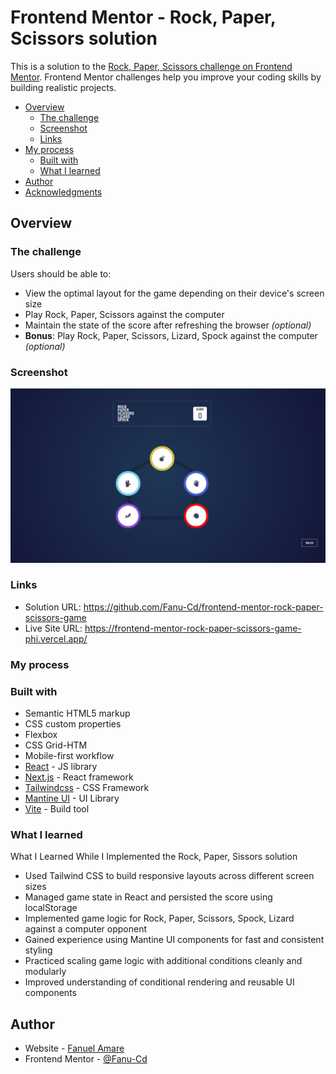 # Frontend Mentor - Rock, Paper, Scissors solution

This is a solution to the [Rock, Paper, Scissors challenge on Frontend Mentor](https://www.frontendmentor.io/challenges/rock-paper-scissors-game-pTgwgvgH). Frontend Mentor challenges help you improve your coding skills by building realistic projects.

- [Overview](#overview)
  - [The challenge](#the-challenge)
  - [Screenshot](#screenshot)
  - [Links](#links)
- [My process](#my-process)
  - [Built with](#built-with)
  - [What I learned](#what-i-learned)
- [Author](#author)
- [Acknowledgments](#acknowledgments)

## Overview

### The challenge

Users should be able to:

- View the optimal layout for the game depending on their device's screen size
- Play Rock, Paper, Scissors against the computer
- Maintain the state of the score after refreshing the browser _(optional)_
- **Bonus**: Play Rock, Paper, Scissors, Lizard, Spock against the computer _(optional)_

### Screenshot

![Main Page](image.png)

### Links

- Solution URL: https://github.com/Fanu-Cd/frontend-mentor-rock-paper-scissors-game
- Live Site URL: https://frontend-mentor-rock-paper-scissors-game-phi.vercel.app/

### My process

### Built with

- Semantic HTML5 markup
- CSS custom properties
- Flexbox
- CSS Grid-HTM
- Mobile-first workflow
- [React](https://reactjs.org/) - JS library
- [Next.js](https://nextjs.org/) - React framework
- [Tailwindcss](https://tailwindcss.com/) - CSS Framework
- [Mantine UI](https://mantine.dev/) - UI Library
- [Vite](https://vite.dev/) - Build tool

### What I learned

What I Learned While I Implemented the Rock, Paper, Sissors solution

- Used Tailwind CSS to build responsive layouts across different screen sizes
- Managed game state in React and persisted the score using localStorage
- Implemented game logic for Rock, Paper, Scissors, Spock, Lizard against a computer opponent
- Gained experience using Mantine UI components for fast and consistent styling
- Practiced scaling game logic with additional conditions cleanly and modularly
- Improved understanding of conditional rendering and reusable UI components

## Author

- Website - [Fanuel Amare](http://fanuel-amare-personal-portfolio-v2.vercel.app/)
- Frontend Mentor - [@Fanu-Cd](https://www.frontendmentor.io/profile/Fanu-Cd)
